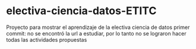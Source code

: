 # electiva-ciencia-datos-ETITC
Proyecto para mostrar el aprendizaje de la electiva ciencia de datos
primer commit: no se encontró la url a estudiar, por lo tanto no se lograron hacer todas 
las actividades propuestas
